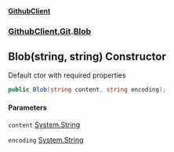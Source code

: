 #### [GithubClient](index.md 'index')
### [GithubClient.Git](GithubClient.Git.md 'GithubClient.Git').[Blob](GithubClient.Git.Blob.md 'GithubClient.Git.Blob')

## Blob(string, string) Constructor

Default ctor with required properties

```csharp
public Blob(string content, string encoding);
```
#### Parameters

<a name='GithubClient.Git.Blob.Blob(string,string).content'></a>

`content` [System.String](https://docs.microsoft.com/en-us/dotnet/api/System.String 'System.String')

<a name='GithubClient.Git.Blob.Blob(string,string).encoding'></a>

`encoding` [System.String](https://docs.microsoft.com/en-us/dotnet/api/System.String 'System.String')